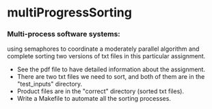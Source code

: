 # multiProgressSorting
### Multi-process software systems: 
using semaphores to coordinate a moderately parallel algorithm and complete sorting two versions of txt files in this particular assignment.
 * See the pdf file to have detailed information about the assignment.
 * There are two txt files we need to sort, and both of them are in the "test_inputs" directory.
 * Product files are in the "correct" directory (sorted txt files).
 * Write a Makefile to automate all the sorting processes.
